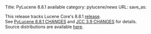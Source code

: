 Title: PyLucene 8.8.1 available
category: pylucene/news
URL: 
save_as: 

This release tracks Lucene Core's 8.8.1 <a href="https://lucene.apache.org/core/corenews.html">release</a>.<br/>
See <a href="https://svn.apache.org/repos/asf/lucene/pylucene/tags/pylucene_8_8_1/CHANGES">PyLucene 8.8.1 CHANGES</a> and <a href="https://svn.apache.org/repos/asf/lucene/pylucene/tags/pylucene_8_8_1/jcc/CHANGES">JCC 3.9 CHANGES</a> for details.<br/>
Source distributions are available <a href="https://www.apache.org/dyn/closer.lua/lucene/pylucene/">here</a>.<br/>
